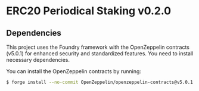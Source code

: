 # ERC20 Periodical Staking v0.2.0

## Dependencies
This project uses the Foundry framework with the OpenZeppelin contracts (v5.0.1) for enhanced security and standardized features. You need to install necessary dependencies.

You can install the OpenZeppelin contracts by running:

```bash
$ forge install --no-commit OpenZeppelin/openzeppelin-contracts@v5.0.1
```
